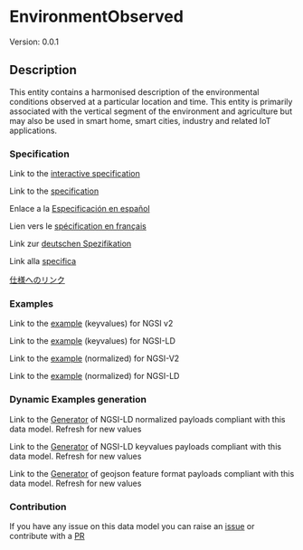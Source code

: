 # EnvironmentObserved
Version: 0.0.1

## Description 

This entity contains a harmonised description of the environmental conditions observed at a particular location and time. This entity is primarily associated with the vertical segment of the environment and agriculture but may also be used in smart home, smart cities, industry and related IoT applications.
### Specification

Link to the [interactive specification](https://swagger.lab.fiware.org/?url=https://smart-data-models.github.io/dataModel.Environment/EnvironmentObserved/swagger.yaml)

Link to the [specification](https://github.com/smart-data-models/dataModel.Environment/blob/master/EnvironmentObserved/doc/spec.md)

Enlace a la [Especificación en español](https://github.com/smart-data-models/dataModel.Environment/blob/master/EnvironmentObserved/doc/spec_ES.md)

Lien vers le [spécification en français](https://github.com/smart-data-models/dataModel.Environment/blob/master/EnvironmentObserved/doc/spec_FR.md)

Link zur [deutschen Spezifikation](https://github.com/smart-data-models/dataModel.Environment/blob/master/EnvironmentObserved/doc/spec_DE.md)

Link alla [specifica](https://github.com/smart-data-models/dataModel.Environment/blob/master/EnvironmentObserved/doc/spec_IT.md)

[仕様へのリンク](https://github.com/smart-data-models/dataModel.Environment/blob/master/EnvironmentObserved/doc/spec_JA.md)
### Examples

Link to the [example](https://smart-data-models.github.io/dataModel.Environment/EnvironmentObserved/examples/example.json) (keyvalues) for NGSI v2

Link to the [example](https://smart-data-models.github.io/dataModel.Environment/EnvironmentObserved/examples/example.jsonld) (keyvalues) for NGSI-LD

Link to the [example](https://smart-data-models.github.io/dataModel.Environment/EnvironmentObserved/examples/example-normalized.json) (normalized) for NGSI-V2

Link to the [example](https://smart-data-models.github.io/dataModel.Environment/EnvironmentObserved/examples/example-normalized.jsonld) (normalized) for NGSI-LD
### Dynamic Examples generation

Link to the [Generator](https://smartdatamodels.org/extra/ngsi-ld_generator.php?schemaUrl=https://raw.githubusercontent.com/smart-data-models/dataModel.Environment/master/EnvironmentObserved/schema.json&email=info@smartdatamodels.org) of NGSI-LD normalized payloads compliant with this data model. Refresh for new values

Link to the [Generator](https://smartdatamodels.org/extra/ngsi-ld_generator_keyvalues.php?schemaUrl=https://raw.githubusercontent.com/smart-data-models/dataModel.Environment/master/EnvironmentObserved/schema.json&email=info@smartdatamodels.org) of NGSI-LD keyvalues payloads compliant with this data model. Refresh for new values

Link to the [Generator](https://smartdatamodels.org/extra/geojson_features_generator.php?schemaUrl=https://raw.githubusercontent.com/smart-data-models/dataModel.Environment/master/EnvironmentObserved/schema.json&email=info@smartdatamodels.org) of geojson feature format payloads compliant with this data model. Refresh for new values
### Contribution

 If you have any issue on this data model you can raise an [issue](https://github.com/smart-data-models/dataModel.Environment/issues)  or contribute with a [PR](https://github.com/smart-data-models/dataModel.Environment/pulls)